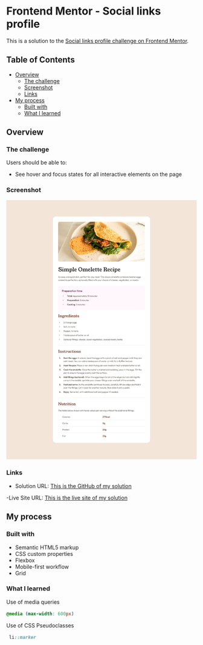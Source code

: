 # Frontend Mentor - Social links profile

This is a solution to the [Social links profile challenge on Frontend Mentor](https://www.frontendmentor.io/challenges/social-links-profile-UG32l9m6dQ).

## Table of Contents

- [Overview](#overview)
  - [The challenge](#the-challenge)
  - [Screenshot](#screenshot)
  - [Links](#links)
- [My process](#my-process)
  - [Built with](#built-with)
  - [What I learned](#what-i-learned)
  
## Overview

### The challenge

Users should be able to:

- See hover and focus states for all interactive elements on the page

### Screenshot

![](./screenshot.jpg)

### Links

- Solution URL: [This is the GitHub of my solution](https://github.com/jeffgicharu/Social-Links-Profile)

-Live Site URL: [This is the live site of my solution](https://jeffgicharu.github.io/Social-Links-Profile/)

## My process

### Built with

- Semantic HTML5 markup
- CSS custom properties
- Flexbox
- Mobile-first workflow
- Grid

### What I learned

Use of media queries

```css
@media (max-width: 600px)
```

Use of CSS Pseudoclasses

```css
 li::marker
```
